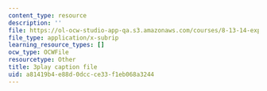 ```yaml
---
content_type: resource
description: ''
file: https://ol-ocw-studio-app-qa.s3.amazonaws.com/courses/8-13-14-experimental-physics-i-ii-junior-lab-fall-2016-spring-2017/a81419b4e88d0dccce33f1eb068a3244_g8BXCaXo6fg.srt
file_type: application/x-subrip
learning_resource_types: []
ocw_type: OCWFile
resourcetype: Other
title: 3play caption file
uid: a81419b4-e88d-0dcc-ce33-f1eb068a3244
---
```


